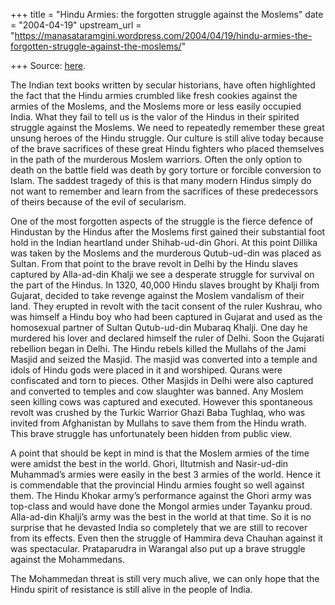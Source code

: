 +++
title = "Hindu Armies: the forgotten struggle against the Moslems"
date = "2004-04-19"
upstream_url = "https://manasataramgini.wordpress.com/2004/04/19/hindu-armies-the-forgotten-struggle-against-the-moslems/"

+++
Source: [here](https://manasataramgini.wordpress.com/2004/04/19/hindu-armies-the-forgotten-struggle-against-the-moslems/).

The Indian text books written by secular historians, have often highlighted the fact that the Hindu armies crumbled like fresh cookies against the armies of the Moslems, and the Moslems more or less easily occupied India. What they fail to tell us is the valor of the Hindus in their spirited struggle against the Moslems. We need to repeatedly remember these great unsung heroes of the Hindu struggle. Our culture is still alive today because of the brave sacrifices of these great Hindu fighters who placed themselves in the path of the murderous Moslem warriors. Often the only option to death on the battle field was death by gory torture or forcible conversion to Islam. The saddest tragedy of this is that many modern Hindus simply do not want to remember and learn from the sacrifices of these predecessors of theirs because of the evil of secularism.

One of the most forgotten aspects of the struggle is the fierce defence of Hindustan by the Hindus after the Moslems first gained their substantial foot hold in the Indian heartland under Shihab-ud-din Ghori. At this point Dillika was taken by the Moslems and the murderous Qutub-ud-din was placed as Sultan. From that point to the brave revolt in Delhi by the Hindu slaves captured by Alla-ad-din Khalji we see a desperate struggle for survival on the part of the Hindus. In 1320, 40,000 Hindu slaves brought by Khalji from Gujarat, decided to take revenge against the Moslem vandalism of their land. They erupted in revolt with the tacit consent of the ruler Kushrau, who was himself a Hindu boy who had been captured in Gujarat and used as the homosexual partner of Sultan Qutub-ud-din Mubaraq Khalji. One day he murdered his lover and declared himself the ruler of Delhi. Soon the Gujarati rebellion began in Delhi. The Hindu rebels killed the Mullahs of the Jami Masjid and seized the Masjid. The masjid was converted into a temple and idols of Hindu gods were placed in it and worshiped. Qurans were confiscated and torn to pieces. Other Masjids in Delhi were also captured and converted to temples and cow slaughter was banned. Any Moslem seen killing cows was captured and executed. However this spontaneous revolt was crushed by the Turkic Warrior Ghazi Baba Tughlaq, who was invited from Afghanistan by Mullahs to save them from the Hindu wrath. This brave struggle has unfortunately been hidden from public view.

A point that should be kept in mind is that the Moslem armies of the time were amidst the best in the world. Ghori, Iltutmish and Nasir-ud-din Muhammad’s armies were easily in the best 3 armies of the world. Hence it is commendable that the provincial Hindu armies fought so well against them. The Hindu Khokar army’s performance against the Ghori army was top-class and would have done the Mongol armies under Tayanku proud. Alla-ad-din Khalji’s army was the best in the world at that time. So it is no surprise that he devasted India so completely that we are still to recover from its effects. Even then the struggle of Hammira deva Chauhan against it was spectacular. Prataparudra in Warangal also put up a brave struggle against the Mohammedans.

The Mohammedan threat is still very much alive, we can only hope that the Hindu spirit of resistance is still alive in the people of India.  

